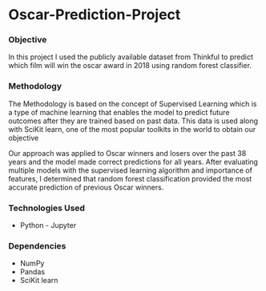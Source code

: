 # Oscar-Prediction-Project
### Objective
In this project I used the publicly available dataset from Thinkful to predict which film will win the oscar award in 2018 using random forest classifier.

### Methodology
The Methodology is based on the concept of Supervised Learning which is a type of machine learning that enables the model to predict future outcomes after they are trained based on past data. This data is used along with SciKit learn, one of the most popular toolkits in the world to obtain our objective

Our approach was applied to Oscar winners and losers over the past 38 years and the model made correct predictions for all years. After evaluating multiple models with the supervised learning algorithm and importance of features, I determined that random forest classification provided the most accurate prediction of previous Oscar winners.

### Technologies Used
- Python - Jupyter

### Dependencies
- NumPy
- Pandas
- SciKit learn




